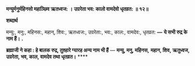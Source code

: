 **मन्युर्मनुर्महिनसो महाञ्छिव ऋतध्वज: ।** **उग्ररेता भव: कालो वामदेवो धृतव्रत: ॥ १२॥** 

**शब्दार्थ** 

मन्यु:, मनु:, महिनस:, महान्, शिव:, ऋतध्वज:, उग्ररेता:, भव:, काल:, वामदेव:, धृतव्रत: **—** **ये सभी रुद्र के नाम हैं।** **.** 

**ब्रह्माजी ने कहा : हे बालक रुद्र, तुश्हारे ग्यारह अन्य नाम भी हैं** — **मन्यु, मनु, महिनस,** **महान, शिव, ऋतुध्वज, उग्ररेता, भव, काल, वामदेव तथा धृतव्रत।** **** 
